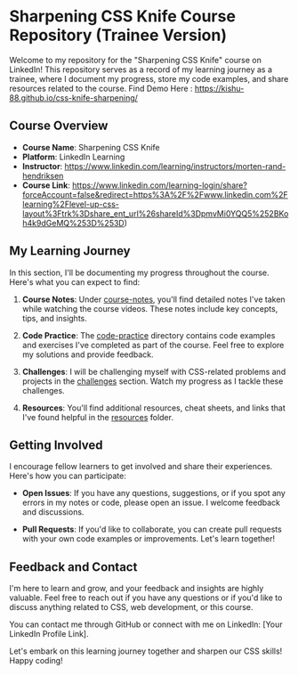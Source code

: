 # Sharpening CSS Knife Course Repository (Trainee Version)

Welcome to my repository for the "Sharpening CSS Knife" course on LinkedIn! This repository serves as a record of my learning journey as a trainee, where I document my progress, store my code examples, and share resources related to the course.
Find Demo Here : https://kishu-88.github.io/css-knife-sharpening/

## Course Overview

- **Course Name**: Sharpening CSS Knife
- **Platform**: LinkedIn Learning
- **Instructor**: https://www.linkedin.com/learning/instructors/morten-rand-hendriksen
- **Course Link**: https://www.linkedin.com/learning-login/share?forceAccount=false&redirect=https%3A%2F%2Fwww.linkedin.com%2Flearning%2Flevel-up-css-layout%3Ftrk%3Dshare_ent_url%26shareId%3DpmvMi0YQQ5%252BKoh4k9dGeMQ%253D%253D)

## My Learning Journey

In this section, I'll be documenting my progress throughout the course. Here's what you can expect to find:

1. **Course Notes**: Under [course-notes](course-notes/), you'll find detailed notes I've taken while watching the course videos. These notes include key concepts, tips, and insights.

2. **Code Practice**: The [code-practice](code-practice/) directory contains code examples and exercises I've completed as part of the course. Feel free to explore my solutions and provide feedback.

3. **Challenges**: I will be challenging myself with CSS-related problems and projects in the [challenges](challenges/) section. Watch my progress as I tackle these challenges.

4. **Resources**: You'll find additional resources, cheat sheets, and links that I've found helpful in the [resources](resources/) folder.

## Getting Involved

I encourage fellow learners to get involved and share their experiences. Here's how you can participate:

- **Open Issues**: If you have any questions, suggestions, or if you spot any errors in my notes or code, please open an issue. I welcome feedback and discussions.

- **Pull Requests**: If you'd like to collaborate, you can create pull requests with your own code examples or improvements. Let's learn together!

## Feedback and Contact

I'm here to learn and grow, and your feedback and insights are highly valuable. Feel free to reach out if you have any questions or if you'd like to discuss anything related to CSS, web development, or this course.

You can contact me through GitHub or connect with me on LinkedIn: [Your LinkedIn Profile Link].

Let's embark on this learning journey together and sharpen our CSS skills! Happy coding!
